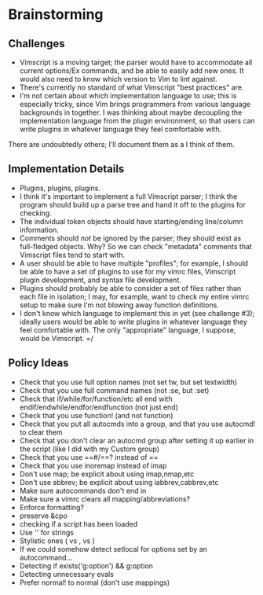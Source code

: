# Brainstorming

## Challenges

  * Vimscript is a moving target; the parser would have to accommodate all current options/Ex commands, and be able to easily add new ones.  It would also need to know which version to Vim to lint against.
  * There's currently no standard of what Vimscript "best practices" are.
  * I'm not certain about which implementation language to use; this is especially tricky, since Vim brings programmers from various language backgrounds in together.  I was thinking about maybe decoupling the implementation language from the plugin environment, so that users can write plugins in whatever language they feel comfortable with.

There are undoubtedly others; I'll document them as a I think of them.

## Implementation Details

  * Plugins, plugins, plugins.
  * I think it's important to implement a full Vimscript parser; I think the program should build up a parse tree and hand it off to the plugins for checking.
  * The individual token objects should have starting/ending line/column information.
  * Comments should *not* be ignored by the parser; they should exist as full-fledged objects.  Why?  So we can check "metadata" comments that Vimscript files tend to start with.
  * A user should be able to have multiple "profiles"; for example, I should be able to have a set of plugins to use for my vimrc files, Vimscript plugin development, and syntax file development.
  * Plugins should probably be able to consider a set of files rather than each file in isolation; I may, for example, want to check my entire vimrc setup to make sure I'm not blowing away function definitions.
  * I don't know which language to implement this in yet (see challenge #3); ideally users would be able to write plugins in whatever language they feel comfortable with.  The only "appropriate" language, I suppose,
    would be Vimscript. =/

## Policy Ideas

  * Check that you use full option names (not set tw, but set textwidth)
  * Check that you use full command names (not :se, but :set)
  * Check that if/while/for/function/etc all end with endif/endwhile/endfor/endfunction (not just end)
  * Check that you use function! (and not function)
  * Check that you put all autocmds into a group, and that you use autocmd! to clear them
  * Check that you don't clear an autocmd group after setting it up earlier in the script (like I did with my Custom group)
  * Check that you use ==#/==? instead of ==
  * Check that you use inoremap instead of imap
  * Don't use map; be explicit about using imap,nmap,etc
  * Don't use abbrev; be explicit about using iabbrev,cabbrev,etc
  * Make sure autocommands don't end in <CR>
  * Make sure a vimrc clears all mapping/abbreviations?
  * Enforce formatting?
  * preserve &cpo
  * checking if a script has been loaded
  * Use '' for strings
  * Stylistic ones (<Esc> vs <esc>, <C-u> vs <c-u>)
  * If we could somehow detect setlocal for options set by an autocommand...
  * Detecting if exists('g:option') && g:option
  * Detecting unnecessary evals
  * Prefer normal! to normal (don't use mappings)
